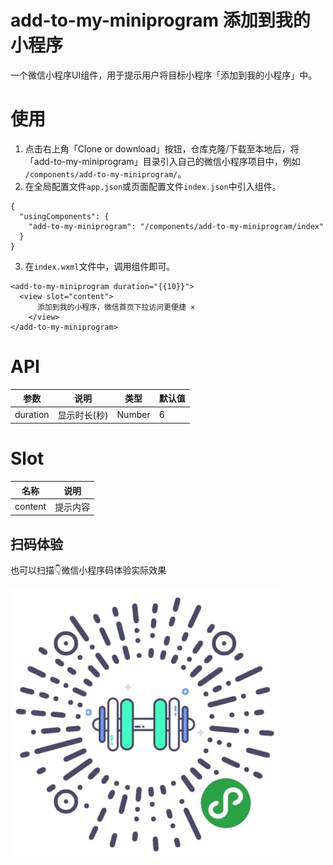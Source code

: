 # add-to-my-miniprogram 添加到我的小程序

一个微信小程序UI组件，用于提示用户将目标小程序「添加到我的小程序」中。

# 使用

1. 点击右上角「Clone or download」按钮，仓库克隆/下载至本地后，将「add-to-my-miniprogram」目录引入自己的微信小程序项目中，例如 `/components/add-to-my-miniprogram/`。
2. 在全局配置文件`app.json`或页面配置文件`index.json`中引入组件。
```
{
  "usingComponents": {
    "add-to-my-miniprogram": "/components/add-to-my-miniprogram/index"
  }
}
```
3. 在`index.wxml`文件中，调用组件即可。
```
<add-to-my-miniprogram duration="{{10}}">
  <view slot="content">
	  添加到我的小程序，微信首页下拉访问更便捷 ×
	</view>
</add-to-my-miniprogram>
```

# API

| 参数      | 说明                                      | 类型         | 默认值 |
|----------|------------------------------------------|-------------|-------|
| duration | 显示时长(秒) | Number | 6 |


# Slot

| 名称      | 说明                                      |
|----------|------------------------------------------|
| content | 提示内容 |

## 扫码体验 

也可以扫描👇微信小程序码体验实际效果

![](./minicode.jpg)
